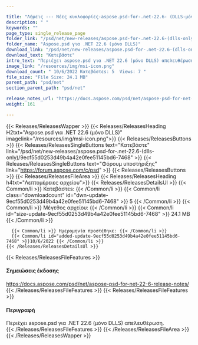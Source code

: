 ```yaml
---

title: "Λήψεις --- Νέες κυκλοφορίες-aspose.psd-for-.net-22.6- (DLLS-μόνο)"
description: " "
keywords: ""
page_type: single_release_page
folder_link: "/psd/net/new-releases/aspose.psd-for-.net-22.6-(dlls-only)/"
folder_name: "Aspose.psd για .NET 22.6 (μόνο DLLS)"
download_link: "/psd/net/new-releases/aspose.psd-for-.net-22.6-(dlls-only)/9ecf55d0253d49b4a42e0fee51145bd6-7468"
download_text: "Κατεβάστε"
intro_text: "Περιέχει aspose.psd για .NET 22.6 (μόνο DLLS) απελευθέρωση."
image_link: "/resources/img/msi-icon.png"
download_count: " 10/6/2022 Κατεβάστεs: 5  Views: 7 "
file_size: "File Size: 24.1 MB"
parent_path: "psd/net"
section_parent_path: "psd/net"

release_notes_url: "https://docs.aspose.com/psd/net/aspose-psd-for-net-22-6-release-notes/"
weight: 161

---
```


{{< Releases/ReleasesWapper >}}
  {{< Releases/ReleasesHeading H2txt="Aspose.psd για .NET 22.6 (μόνο DLLS)" imagelink="/resources/img/msi-icon.png">}}
  {{< Releases/ReleasesButtons >}}
    {{< Releases/ReleasesSingleButtons text="Κατεβάστε" link="/psd/net/new-releases/aspose.psd-for-.net-22.6-(dlls-only)/9ecf55d0253d49b4a42e0fee51145bd6-7468" >}}
    {{< Releases/ReleasesSingleButtons text="Φόρουμ υποστήριξης" link="https://forum.aspose.com/c/psd" >}}
  {{< Releases/ReleasesButtons >}}
  {{< Releases/ReleasesFileArea >}}
    {{< Releases/ReleasesHeading h4txt="Λεπτομέρειες αρχείου">}}
    {{< Releases/ReleasesDetailsUl >}}
      {{< Common/li >}} Κατεβάστεs: {{< /Common/li >}}
      {{< Common/li class="downloadcount" id="dwn-update-9ecf55d0253d49b4a42e0fee51145bd6-7468" >}} 5 {{< /Common/li >}}
      {{< Common/li >}} Μέγεθος αρχείου: {{< /Common/li >}}
      {{< Common/li id="size-update-9ecf55d0253d49b4a42e0fee51145bd6-7468" >}} 24.1 MB {{< /Common/li >}}

      {{< Common/li >}} Ημερομηνία προστέθηκε: {{< /Common/li >}}
      {{< Common/li id="added-update-9ecf55d0253d49b4a42e0fee51145bd6-7468" >}}10/6/2022 {{< /Common/li >}}
    {{< /Releases/ReleasesDetailsUl >}}

  {{< Releases/ReleasesFileFeatures >}}
      <h4>Σημειώσεις έκδοσης</h4><div><a href='https://docs.aspose.com/psd/net/aspose-psd-for-net-22-6-release-notes/'>https://docs.aspose.com/psd/net/aspose-psd-for-net-22-6-release-notes/</a></div>
  {{< /Releases/ReleasesFileFeatures >}}
  {{< Releases/ReleasesFileFeatures >}}
      <h4>Περιγραφή</h4><div class="HTMLDescription">Περιέχει aspose.psd για .NET 22.6 (μόνο DLLS) απελευθέρωση.</div>
  {{< /Releases/ReleasesFileFeatures >}}
 {{< /Releases/ReleasesFileArea >}}
{{< /Releases/ReleasesWapper >}}


